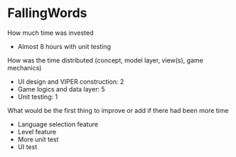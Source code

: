 # FallingWords

How much time was invested
- Almost 8 hours with unit testing

How was the time distributed (concept, model layer, view(s), game mechanics)
- UI design and VIPER construction: 2
- Game logics and data layer: 5
- Unit testing: 1

What would be the first thing to improve or add if there had been more time
- Language selection feature
- Level feature
- More unit test
- UI test
